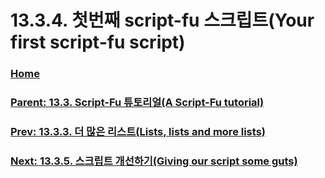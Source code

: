 # 13.3.4. 첫번째 script-fu 스크립트(Your first script-fu script)

### [Home](./00-home.md)
### [Parent: 13.3. Script-Fu 튜토리얼(A Script-Fu tutorial)](./13-03-00-a-script-fu-tutorial.md)
### [Prev: 13.3.3. 더 많은 리스트(Lists, lists and more lists)](./13-03-03-lists-lists-and-more-lists.md)
### [Next: 13.3.5. 스크립트 개선하기(Giving our script some guts)](./13-03-05-giving-our-script-some-guts.md)
